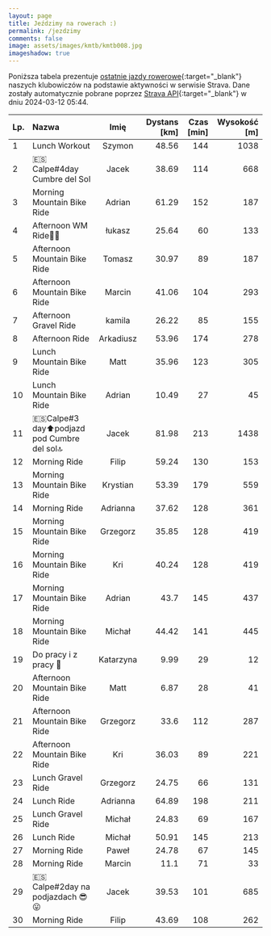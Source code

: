 ```yaml
---
layout: page
title: Jeździmy na rowerach :)
permalink: /jezdzimy
comments: false
image: assets/images/kmtb/kmtb008.jpg
imageshadow: true
---
```


Poniższa tabela prezentuje [ostatnie jazdy rowerowe](https://www.strava.com/clubs/336381){:target="_blank"} naszych klubowiczów na podstawie aktywności w serwisie Strava. Dane zostały automatycznie pobrane poprzez [Strava API](https://developers.strava.com/docs/reference/#api-Clubs-getClubActivitiesById){:target="_blank"} w dniu 2024-03-12 05:44.

Lp. | Nazwa | Imię | Dystans [km] | Czas [min] | Wysokość [m]
:--- | :--- | :---: | ---: | ---: | ---:
1|Lunch Workout|Szymon|48.56|144|1038
2|🇪🇸Calpe#4day Cumbre del Sol|Jacek|38.69|114|668
3|Morning Mountain Bike Ride|Adrian|61.29|152|187
4|Afternoon WM Ride💨🍃|łukasz|25.64|60|133
5|Afternoon Mountain Bike Ride|Tomasz|30.97|89|187
6|Afternoon Mountain Bike Ride|Marcin|41.06|104|293
7|Afternoon Gravel Ride|kamila|26.22|85|155
8|Afternoon Ride|Arkadiusz|53.96|174|278
9|Lunch Mountain Bike Ride|Matt|35.96|123|305
10|Lunch Mountain Bike Ride|Adrian|10.49|27|45
11|🇪🇸Calpe#3 day⬆️podjazd pod Cumbre del sol🔝|Jacek|81.98|213|1438
12|Morning Ride|Filip|59.24|130|153
13|Morning Mountain Bike Ride|Krystian|53.39|179|559
14|Morning Ride|Adrianna|37.62|128|361
15|Morning Mountain Bike Ride|Grzegorz|35.85|128|419
16|Morning Mountain Bike Ride|Kri|40.24|128|419
17|Morning Mountain Bike Ride|Adrian|43.7|145|437
18|Morning Mountain Bike Ride|Michał|44.42|141|445
19|Do pracy i z pracy 🚴|Katarzyna|9.99|29|12
20|Afternoon Mountain Bike Ride|Matt|6.87|28|41
21|Afternoon Mountain Bike Ride|Grzegorz|33.6|112|287
22|Afternoon Mountain Bike Ride|Kri|36.03|89|221
23|Lunch Gravel Ride|Grzegorz|24.75|66|131
24|Lunch Ride|Adrianna|64.89|198|211
25|Lunch Gravel Ride|Michał|24.83|69|167
26|Lunch Ride|Michał|50.91|145|213
27|Morning Ride|Paweł|24.78|67|145
28|Morning Ride|Marcin|11.1|71|33
29|🇪🇸Calpe#2day na podjazdach 😎😛|Jacek|39.53|101|685
30|Morning Ride|Filip|43.69|108|262

